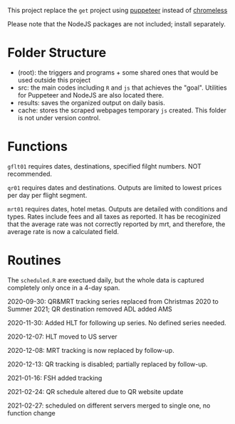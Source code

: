 This project replace the `get` project using [puppeteer](!https://github.com/puppeteer/puppeteer/tree/v3.1.0) instead of [chromeless](!https://github.com/prisma-archive/chromeless)

Please note that the NodeJS packages are not included; install separately.

# Folder Structure

- (root): the triggers and programs + some shared ones that would be used outside this project
- src: the main codes including `R` and `js` that achieves the "goal". Utilities for Puppeteer and NodeJS are also located there.
- results: saves the organized output on daily basis.
- cache: stores the scraped webpages temporary `js` created. This folder is not under version control.

# Functions

`gflt01` requires dates, destinations, specified filght numbers. NOT recommended.

`qr01` requires dates and destinations. Outputs are limited to lowest prices per day per flight segment.

`mrt01` requires dates, hotel metas. Outputs are detailed with conditions and types. Rates include fees and all taxes as reported. It has be recoginized that the average rate was not correctly reported by mrt, and therefore, the average rate is now a calculated field.

# Routines

The `scheduled.R` are exectued daily, but the whole data is captured completely only once in a 4-day span.

2020-09-30: QR&MRT tracking series replaced from Christmas 2020 to Summer 2021; QR destination removed ADL added AMS

2020-11-30: Added HLT for following up series. No defined series needed.

2020-12-07: HLT moved to US server

2020-12-08: MRT tracking is now replaced by follow-up.

2020-12-13: QR tracking is disabled; partially replaced by follow-up.

2021-01-16: FSH added tracking

2021-02-24: QR schedule altered due to QR website update

2021-02-27: scheduled on different servers merged to single one, no function change